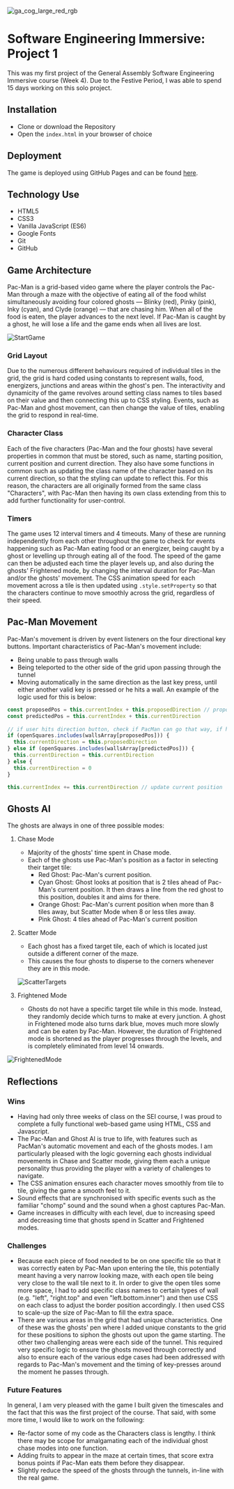 ![ga_cog_large_red_rgb](https://cloud.githubusercontent.com/assets/40461/8183776/469f976e-1432-11e5-8199-6ac91363302b.png)

# Software Engineering Immersive: Project 1
This was my first project of the General Assembly Software Engineering Immersive course (Week 4). Due to the Festive Period, I was able to spend 15 days working on this solo project.

## Installation

* Clone or download the Repository
* Open the `index.html` in your browser of choice

## Deployment

The game is deployed using GitHub Pages and can be found [here](https://georgeanthony33.github.io/sei-project-01/).

## Technology Use

* HTML5
* CSS3
* Vanilla JavaScript (ES6)
* Google Fonts
* Git
* GitHub

## Game Architecture

Pac-Man is a grid-based video game where the player controls the Pac-Man through a maze with the objective of eating all of the food whilst simultaneously avoiding four colored ghosts — Blinky (red), Pinky (pink), Inky (cyan), and Clyde (orange) — that are chasing him. When all of the food is eaten, the player advances to the next level. If Pac-Man is caught by a ghost, he will lose a life and the game ends when all lives are lost.

![StartGame](assets/StartGame.png)

### Grid Layout

Due to the numerous different behaviours required of individual tiles in the grid, the grid is hard coded using constants to represent walls, food, energizers, junctions and areas within the ghost's pen. The interactivity and dynamicity of the game revolves around setting class names to tiles based on their value and then connecting this up to CSS styling. Events, such as Pac-Man and ghost movement, can then change the value of tiles, enabling the grid to respond in real-time.

### Character Class

Each of the five characters (Pac-Man and the four ghosts) have several properties in common that must be stored, such as name, starting position, current position and current direction. They also have some functions in common such as updating the class name of the character based on its current direction, so that the styling can update to reflect this. For this reason, the characters are all originally formed from the same class "Characters", with Pac-Man then having its own class extending from this to add further functionality for user-control.

### Timers

The game uses 12 interval timers and 4 timeouts. Many of these are running independently from each other throughout the game to check for events happening such as Pac-Man eating food or an energizer, being caught by a ghost or levelling up through eating all of the food. The speed of the game can then be adjusted each time the player levels up, and also during the ghosts' Frightened mode, by changing the interval duration for Pac-Man and/or the ghosts' movement. The CSS animation speed for each movement across a tile is then updated using ```.style.setProperty``` so that the characters continue to move smoothly across the grid, regardless of their speed.

## Pac-Man Movement

Pac-Man's movement is driven by event listeners on the four directional key buttons. Important characteristics of Pac-Man's movement include:

* Being unable to pass through walls
* Being teleported to the other side of the grid upon passing through the tunnel
* Moving automatically in the same direction as the last key press, until either another valid key is pressed or he hits a wall. An example of the logic used for this is below:

```JavaScript
const proposedPos = this.currentIndex + this.proposedDirection // proposedDirection is the last direction key pressed
const predictedPos = this.currentIndex + this.currentDirection
      
// if user hits direction button, check if PacMan can go that way, if he can then let him change direction, if not allow him to automatically continue to move in his current direction, unless there is a wall where he should just stop
if (openSquares.includes(wallsArray[proposedPos])) {
  this.currentDirection = this.proposedDirection
} else if (openSquares.includes(wallsArray[predictedPos])) {
  this.currentDirection = this.currentDirection
} else {
  this.currentDirection = 0
}

this.currentIndex += this.currentDirection // update current position
```

## Ghosts AI

The ghosts are always in one of three possible modes:

1. Chase Mode
    * Majority of the ghosts' time spent in Chase mode.
    * Each of the ghosts use Pac-Man's position as a factor in selecting their target tile:
      * Red Ghost: Pac-Man's current position.
      * Cyan Ghost: Ghost looks at position that is 2 tiles ahead of Pac-Man's current position. It then draws a line from the red ghost to this position, doubles it and aims for there.
      * Orange Ghost: Pac-Man's current position when more than 8 tiles away, but Scatter Mode when 8 or less tiles away.
      * Pink Ghost: 4 tiles ahead of Pac-Man's current position

2. Scatter Mode
    * Each ghost has a fixed target tile, each of which is located just outside a different corner of the maze.
    * This causes the four ghosts to disperse to the corners whenever they are in this mode.

    ![ScatterTargets](assets/ScatterTargets.png)

3. Frightened Mode
    * Ghosts do not have a specific target tile while in this mode. Instead, they randomly decide which turns to make at every junction. A ghost in Frightened mode also turns dark blue, moves much more slowly and can be eaten by Pac-Man. However, the duration of Frightened mode is shortened as the player progresses through the levels, and is completely eliminated from level 14 onwards.

![FrightenedMode](assets/FrightenedMode.png)

## Reflections

### Wins

* Having had only three weeks of class on the SEI course, I was proud to complete a fully functional web-based game using HTML, CSS and Javascript.
* The Pac-Man and Ghost AI is true to life, with features such as PacMan's automatic movement and each of the ghosts modes. I am particularly pleased with the logic governing each ghosts individual movements in Chase and Scatter mode, giving them each a unique personality thus providing the player with a variety of challenges to navigate.
* The CSS animation ensures each character moves smoothly from tile to tile, giving the game a smooth feel to it.
* Sound effects that are synchronised with specific events such as the familiar "chomp" sound and the sound when a ghost captures Pac-Man.
* Game increases in difficulty with each level, due to increasing speed and decreasing time that ghosts spend in Scatter and Frightened modes.

### Challenges

* Because each piece of food needed to be on one specific tile so that it was correctly eaten by Pac-Man upon entering the tile, this potentially meant having a very narrow looking maze, with each open tile being very close to the wall tile next to it. In order to give the open tiles some more space, I had to add specific class names to certain types of wall (e.g. "left", "right.top" and even "left.bottom.inner") and then use CSS on each class to adjust the border position accordingly. I then used CSS to scale-up the size of Pac-Man to fill the extra space.
* There are various areas in the grid that had unique characteristics. One of these was the ghosts' pen where I added unique constants to the grid for these positions to siphon the ghosts out upon the game starting. The other two challenging areas were each side of the tunnel. This required very specific logic to ensure the ghosts moved through correctly and also to ensure each of the various edge cases had been addressed with regards to Pac-Man's movement and the timing of key-presses around the moment he passes through.

### Future Features

In general, I am very pleased with the game I built given the timescales and the fact that this was the first project of the course. That said, with some more time, I would like to work on the following:

* Re-factor some of my code as the Characters class is lengthy. I think there may be scope for amalgamating each of the individual ghost chase modes into one function.
* Adding fruits to appear in the maze at certain times, that score extra bonus points if Pac-Man eats them before they disappear.
* Slightly reduce the speed of the ghosts through the tunnels, in-line with the real game.